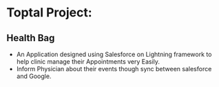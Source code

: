 # Toptal Project: 

## Health Bag

 - An Application designed using Salesforce on Lightning framework to help clinic manage their Appointments very Easily.
 - Inform Physician about their events though sync between salesforce and Google.
